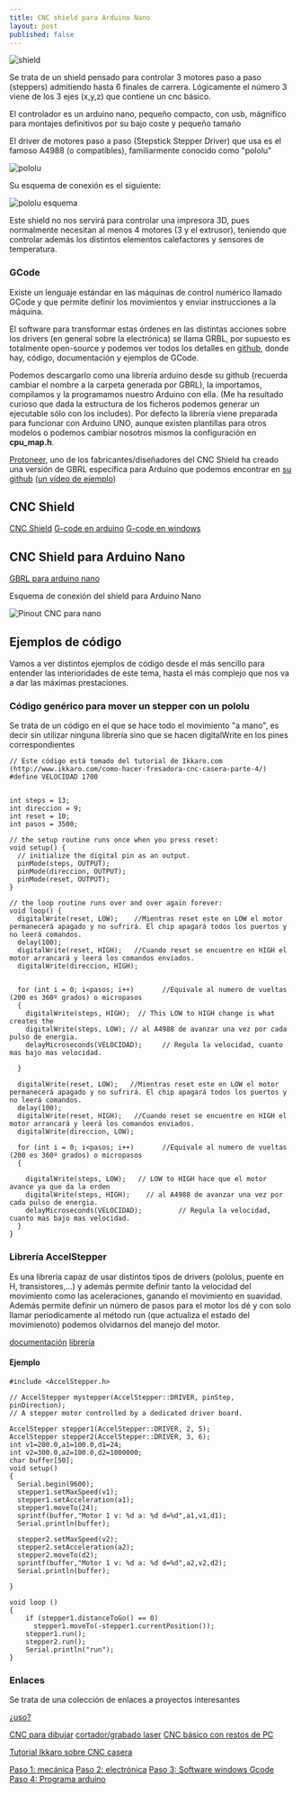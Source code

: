 ```yaml
---
title: CNC shield para Arduino Nano
layout: post
published: false
---
```


![shield](https://i0.wp.com/img.dxcdn.com/productimages/sku_341412_1.jpg)

Se trata de un shield pensado para controlar 3 motores paso a paso (steppers) admitiendo hasta 6 finales de carrera. Lógicamente el número 3 viene de los 3 ejes (x,y,z) que contiene un cnc básico. 

El controlador es un arduino nano, pequeño compacto, con usb, mágnifico para montajes definitivos por su bajo coste y pequeño tamaño

El driver de motores paso a paso (Stepstick Stepper Driver) que usa es el famoso A4988 (o compatibles), familiarmente conocido como "pololu"

![pololu](http://www.electan.com/images/0J1420.600.jpg)

Su esquema de conexión es el siguiente:

![pololu esquema](https://a.pololu-files.com/picture/0J3360.600.png?d94ef1356fab28463db67ff0619afadf)

Este shield no nos servirá para controlar una impresora 3D, pues normalmente necesitan al menos 4 motores (3 y el extrusor), teniendo que controlar además los distintos elementos calefactores y sensores de temperatura.

### GCode

Existe un lenguaje estándar en las máquinas de control numérico llamado GCode y que permite definir los movimientos y enviar instrucciones a la máquina.

El software para transformar estas órdenes en las distintas acciones sobre los drivers (en general sobre la electrónica) se llama GRBL, por supuesto es totalmente open-source y podemos ver todos los detalles en [github](https://github.com/grbl/grbl), donde hay, código, documentación y ejemplos de GCode.

Podemos descargarlo como una librería arduino desde su github (recuerda cambiar el nombre a la carpeta generada por GBRL), la importamos, compilamos y la programamos nuestro Arduino con ella. (Me ha resultado curioso que dada la estructura de los ficheros podemos generar un ejecutable sólo con los includes). Por defecto la librería viene preparada para funcionar con Arduino UNO, aunque existen plantillas para otros modelos o podemos cambiar nosotros mismos la configuración en __cpu_map.h__.

[Protoneer](http://blog.protoneer.co.nz/arduino-cnc-shield/), uno de los fabricantes/diseñadores del CNC Shield ha creado una versión de GBRL específica para Arduino que podemos encontrar en [su github](https://github.com/Protoneer/GRBL-Arduino-Library) ([un vídeo de ejemplo](https://www.youtube.com/watch?v=QDo-FGbBEpI))



## CNC Shield 

[CNC Shield](http://blog.protoneer.co.nz/arduino-cnc-shield/)
[G-code en arduino](http://blog.protoneer.co.nz/arduino-cnc-controller/)
[G-code en windows](http://blog.protoneer.co.nz/quick-grbl-setup-guide-for-windows-arduino-g-code-interpreter/)

## CNC Shield para Arduino Nano

[GBRL para arduino nano](http://www.instructables.com/id/GRBL-Pinout-Arduino-Nano-v30/ALLSTEPS)

Esquema de conexión del shield para Arduino Nano

![Pinout CNC para nano](http://cdn.instructables.com/FG8/GDCU/I5DSF1YL/FG8GDCUI5DSF1YL.LARGE.jpg)

## Ejemplos de código

Vamos a ver distintos ejemplos de código desde el más sencillo para entender las interioridades de este tema, hasta el más complejo que nos va a dar las máximas prestaciones.

### Código genérico para mover un stepper con un pololu

Se trata de un código en el que se hace todo el movimiento "a mano", es decir sin utilizar ninguna librería sino que se hacen digitalWrite en los pines correspondientes


	// Este código está tomado del tutorial de Ikkaro.com (http://www.ikkaro.com/como-hacer-fresadora-cnc-casera-parte-4/)
	#define VELOCIDAD 1700


	int steps = 13;
	int direccion = 9;
	int reset = 10;
	int pasos = 3500;

	// the setup routine runs once when you press reset:
	void setup() {                
	  // initialize the digital pin as an output.
	  pinMode(steps, OUTPUT); 
	  pinMode(direccion, OUTPUT); 
	  pinMode(reset, OUTPUT);
	}

	// the loop routine runs over and over again forever:
	void loop() {
	  digitalWrite(reset, LOW);    //Mientras reset este en LOW el motor permanecerá apagado y no sufrirá. El chip apagará todos los puertos y no leerá comandos.
	  delay(100);
	  digitalWrite(reset, HIGH);   //Cuando reset se encuentre en HIGH el motor arrancará y leerá los comandos enviados.
	  digitalWrite(direccion, HIGH);
	    

	  for (int i = 0; i<pasos; i++)       //Equivale al numero de vueltas (200 es 360º grados) o micropasos
	  {
	    digitalWrite(steps, HIGH);  // This LOW to HIGH change is what creates the
	    digitalWrite(steps, LOW); // al A4988 de avanzar una vez por cada pulso de energia.  
	    delayMicroseconds(VELOCIDAD);     // Regula la velocidad, cuanto mas bajo mas velocidad.

	  } 
	  
	  digitalWrite(reset, LOW);   //Mientras reset este en LOW el motor permanecerá apagado y no sufrirá. El chip apagará todos los puertos y no leerá comandos.
	  delay(100);
	  digitalWrite(reset, HIGH);   //Cuando reset se encuentre en HIGH el motor arrancará y leerá los comandos enviados.
	  digitalWrite(direccion, LOW);

	  for (int i = 0; i<pasos; i++)       //Equivale al numero de vueltas (200 es 360º grados) o micropasos
	  {
	      
	    digitalWrite(steps, LOW);   // LOW to HIGH hace que el motor avance ya que da la orden
	    digitalWrite(steps, HIGH);    // al A4988 de avanzar una vez por cada pulso de energia.
	    delayMicroseconds(VELOCIDAD);         // Regula la velocidad, cuanto mas bajo mas velocidad.
	  }
	}



### Librería AccelStepper

Es una librería capaz de usar distintos tipos de drivers (pololus, puente en H, transistores,...) y además permite definir tanto la velocidad del movimiento como las aceleraciones, ganando el movimiento en suavidad. Además permite definir un número de pasos para el motor los dé y con solo llamar períodicamente al método run (que actualiza el estado del movimienoto) podemos olvidarnos del manejo del motor.

[documentación](https://www.pjrc.com/teensy/td_libs_AccelStepper.html) [librería](https://www.pjrc.com/teensy/arduino_libraries/AccelStepper-1.30.zip)




#### Ejemplo

	#include <AccelStepper.h>

	// AccelStepper mystepper(AccelStepper::DRIVER, pinStep, pinDirection);
	// A stepper motor controlled by a dedicated driver board.

	AccelStepper stepper1(AccelStepper::DRIVER, 2, 5);
	AccelStepper stepper2(AccelStepper::DRIVER, 3, 6);
	int v1=200.0,a1=100.0,d1=24;
	int v2=300.0,a2=100.0,d2=1000000;
	char buffer[50];
	void setup()
	{
	  Serial.begin(9600);
	  stepper1.setMaxSpeed(v1);
	  stepper1.setAcceleration(a1);
	  stepper1.moveTo(24);
	  sprintf(buffer,"Motor 1 v: %d a: %d d=%d",a1,v1,d1);
	  Serial.println(buffer);
	  
	  stepper2.setMaxSpeed(v2);
	  stepper2.setAcceleration(a2);
	  stepper2.moveTo(d2);
	  sprintf(buffer,"Motor 1 v: %d a: %d d=%d",a2,v2,d2);
	  Serial.println(buffer);

	}

	void loop ()
	{
	    if (stepper1.distanceToGo() == 0)
	      stepper1.moveTo(-stepper1.currentPosition());
	    stepper1.run();
	    stepper2.run();
	    Serial.println("run");
	}


### Enlaces

Se trata de una colección de enlaces a proyectos interesantes

[¿uso?](http://forum.arduino.cc/index.php?topic=87714.525)

[CNC para dibujar](https://sites.google.com/site/0miker0/home)
[cortador/grabado laser](https://arduinoclub.wordpress.com/2014/05/22/arduino-3-axis-mini-lazer-paper-cutter/)
[CNC básico con restos de PC](http://www.instructables.com/id/3-Axis-Arduino-Based-CNC-Controller/?lang=es&ALLSTEPS)

[Tutorial Ikkaro sobre CNC casera](https://www.youtube.com/watch?v=lvaBb-rPepY)

[Paso 1: mecánica](http://www.ikkaro.com/como-hacer-fresadora-cnc-casera/) [Paso 2: electrónica](http://www.ikkaro.com/como-hacer-fresadora-cnc-casera-parte-2/) [Paso 3: Software windows Gcode](http://www.ikkaro.com/como-hacer-fresadora-cnc-casera-parte-3/) [Paso 4: Programa arduino](http://www.ikkaro.com/como-hacer-fresadora-cnc-casera-parte-4/)
